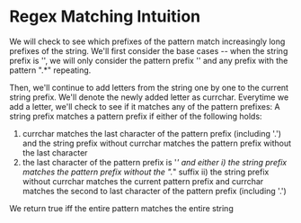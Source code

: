 Regex Matching Intuition
========================
We will check to see which prefixes of the pattern match increasingly long prefixes of the string.
We'll first consider the base cases -- when the string prefix is '', we will only consider the pattern prefix '' and any prefix with the pattern ".*" repeating.

Then, we'll continue to add letters from the string one by one to the current string prefix. We'll denote the newly added letter as currchar.
Everytime we add a letter, we'll check to see if it matches any of the pattern prefixes:
A string prefix matches a pattern prefix if either of the following holds:
1) currchar matches the last character of the pattern prefix (including '.') and the string prefix without currchar matches the pattern prefix without the last character
2) the last character of the pattern prefix is '*' and either
i) the string prefix matches the pattern prefix without the ".*" suffix
ii) the string prefix without currchar matches the current pattern prefix and currchar matches the second to last character of the pattern prefix (including '.')

We return true iff the entire pattern matches the entire string

